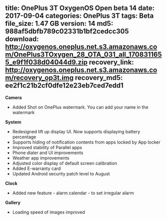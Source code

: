 title: OnePlus 3T OxygenOS Open beta 14
date: 2017-09-04
categories: OnePlus 3T
tags: Beta
file_size: 1.47 GB
version: 14
md5: 988af5dbfb789c02331b1bf2cedcc305
download: http://oxygenos.oneplus.net.s3.amazonaws.com/OnePlus3TOxygen_28_OTA_031_all_1708311655_e9f1f038d04044d9.zip
recovery_link: http://oxygenos.oneplus.net.s3.amazonaws.com/recovery_op3t.img
recovery_md5: ee2f1c21b2cf0dfe12e23eb7ced7edd1
---
**Camera** 
* Added Shot on OnePlus watermark. You can add your name in the watermark 
  
**System** 
* Redesigned lift up display UI. Now supports displaying battery percentage 
* Supports hiding of notification contents from apps locked by App locker 
* Improved stability of Parallel apps 
* Phone dialer and UI improvements 
* Weather app improvements 
* Adjusted color display of default screen calibration 
* Added E-warranty card
* Updated Android security patch level to August 
  
**Clock**
* Added new feature - alarm calendar - to set irregular alarm 
  
**Gallery**
* Loading speed of images improved
